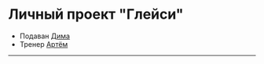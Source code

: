 # Личный проект "Глейси"

* Подаван [Дима](https://vk.com/repitox)
* Тренер [Артём](http://vk.com/mtjeffry)

---